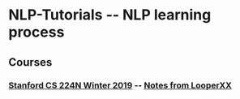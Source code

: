 # NLP-Tutorials   -- NLP learning process
## Courses
### [Stanford CS 224N Winter 2019](https://github.com/XianWang521/NLP-Tutorials/tree/main/CS224N) -- [Notes from LooperXX](https://github.com/LooperXX/CS224n-Reading-Notes)

